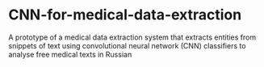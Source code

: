 # CNN-for-medical-data-extraction
A prototype of a medical data extraction system that extracts entities
from snippets of text using convolutional neural network (CNN) classifiers to analyse free medical texts in Russian
